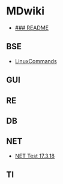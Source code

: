# MDwiki
* [### README](README.md)



## BSE

* [LinuxCommands](LinuxCommands.md)

## GUI

## RE

## DB

## NET

* [NET Test 17.3.18](NET_test.md)

## TI






